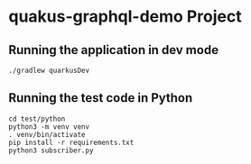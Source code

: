 # quakus-graphql-demo Project

## Running the application in dev mode

    ./gradlew quarkusDev

## Running the test code in Python

    cd test/python
    python3 -m venv venv
    . venv/bin/activate
    pip install -r requirements.txt
    python3 subscriber.py
